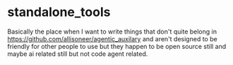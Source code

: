 # standalone_tools
Basically the place when I want to write things that don't quite belong in https://github.com/allisoneer/agentic_auxilary and aren't designed to be friendly for other people to use but they happen to be open source still and maybe ai related still but not code agent related.
